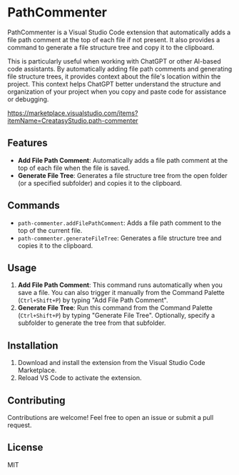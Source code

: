 # PathCommenter

PathCommenter is a Visual Studio Code extension that automatically adds a file path comment at the top of each file if not present. It also provides a command to generate a file structure tree and copy it to the clipboard.

This is particularly useful when working with ChatGPT or other AI-based code assistants. By automatically adding file path comments and generating file structure trees, it provides context about the file's location within the project. This context helps ChatGPT better understand the structure and organization of your project when you copy and paste code for assistance or debugging.

https://marketplace.visualstudio.com/items?itemName=CreatasyStudio.path-commenter

## Features

- **Add File Path Comment**: Automatically adds a file path comment at the top of each file when the file is saved.
- **Generate File Tree**: Generates a file structure tree from the open folder (or a specified subfolder) and copies it to the clipboard.

## Commands

- `path-commenter.addFilePathComment`: Adds a file path comment to the top of the current file.
- `path-commenter.generateFileTree`: Generates a file structure tree and copies it to the clipboard.

## Usage

1. **Add File Path Comment**: This command runs automatically when you save a file. You can also trigger it manually from the Command Palette (`Ctrl+Shift+P`) by typing "Add File Path Comment".
2. **Generate File Tree**: Run this command from the Command Palette (`Ctrl+Shift+P`) by typing "Generate File Tree". Optionally, specify a subfolder to generate the tree from that subfolder.

## Installation

1. Download and install the extension from the Visual Studio Code Marketplace.
2. Reload VS Code to activate the extension.

## Contributing

Contributions are welcome! Feel free to open an issue or submit a pull request.

## License

MIT
